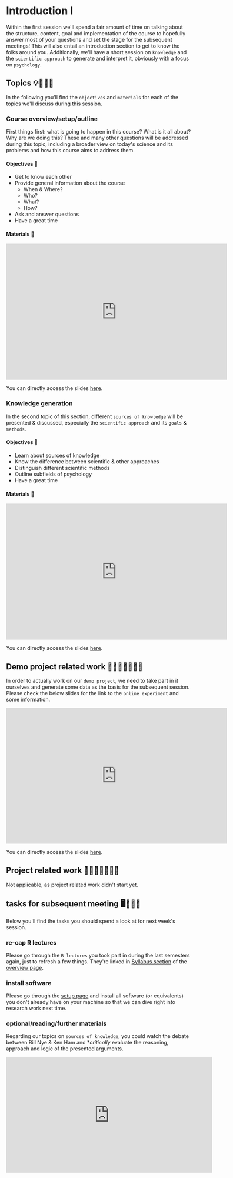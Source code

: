 # Introduction I

Within the first session we'll spend a fair amount of time on talking about the structure, content, goal and implementation of the course to hopefully answer most of your questions and set the stage for the subsequent meetings! This will also entail an introduction section to get to know the folks around you. Additionally, we'll have a short session on `knowledge` and the `scientific approach` to generate and interpret it, obviously with a focus on `psychology`.  

## Topics 💡👨🏻‍🏫 

In the following you'll find the `objectives` and `materials` for each of the topics we'll discuss during this session.

### Course overview/setup/outline

First things first: what is going to happen in this course? What is it all about? Why are we doing this? These and many other questions will be addressed during this topic, including a broader view on today's science and its problems and how this course aims to address them.

#### Objectives 📍
- Get to know each other
- Provide general information about the course
    - When & Where?
    - Who?
    - What?
    - How?
- Ask and answer questions
- Have a great time
#### Materials 📓

<iframe src="https://docs.google.com/presentation/d/e/2PACX-1vTe3kgkblYCpRaqrKNUCUQT8NBcqHO-fouOdZ7pv0N0vbDO4SZdW_xNnfJl0lNaduULMc0jyhVu8nu9/embed?start=false&loop=false&delayms=3000" frameborder="0" width="600" height="370" allowfullscreen="true" mozallowfullscreen="true" webkitallowfullscreen="true"></iframe>

You can directly access the slides [here](https://docs.google.com/presentation/d/15LW4tYWfcHXzAWtAiTDLf1uSjD1EmaSQ7I_bKHM3g4c/present?usp=sharing).

### Knowledge generation 

In the second topic of this section, different `sources of knowledge` will be presented & discussed, especially the `scientific approach` and its `goals` & `methods`. 

#### Objectives 📍

- Learn about sources of knowledge
- Know the difference between scientific & other approaches
- Distinguish different scientific methods
- Outline subfields of psychology
- Have a great time

#### Materials 📓

<iframe src="https://docs.google.com/presentation/d/e/2PACX-1vQpwHkmWpKgKWA5_qt0PX3GbmVUAqNCLLWENGmifAzhoPvEliNI1UyUWiAg-KtxQSphwiplib0fUD8z/embed?start=false&loop=false&delayms=3000" frameborder="0" width="600" height="370" allowfullscreen="true" mozallowfullscreen="true" webkitallowfullscreen="true"></iframe>

You can directly access the slides [here](https://docs.google.com/presentation/d/1Zqxw373IlY_emIpzUvAPgxGLfyIy3qERpKkwQV4rZS4/present?usp=sharing).

## Demo project related work 🥼🧑🏽‍💻🧑🏾‍💻  

In order to actually work on our `demo project`, we need to take part in it ourselves and generate some data as the basis for the subsequent session. Please check the below slides for the link to the `online experiment` and some information.

<iframe src="https://docs.google.com/presentation/d/e/2PACX-1vRqXXLM5ajSoO-WhUcHSRqk_LBoLxD9LVq2TT2rW0ACtWGTDzFDDpkLkfuXCkM7XrrIRKAaU8t2Hj8l/embed?start=false&loop=false&delayms=3000" frameborder="0" width="600" height="370" allowfullscreen="true" mozallowfullscreen="true" webkitallowfullscreen="true"></iframe>

You can directly access the slides [here](https://docs.google.com/presentation/d/1JFW8ZVMZxbaT3rkv3tP3HDpPSJO6d7dC1jw-WMNtr70/present?usp=sharing).

## Project related work 🥼🧑🏿‍🔬👩🏻‍🔬

Not applicable, as project related work didn't start yet.

## tasks for subsequent meeting 🖥️✍🏽📖

Below you'll find the tasks you should spend a look at for next week's session.    

### re-cap R lectures

Please go through the `R lectures` you took part in during the last semesters again, just to
refresh a few things. They're linked in [Syllabus section](https://peerherholz.github.io/EXPRA_Winter2021/overview.html#syllabus-and-text) of the [overview page](https://peerherholz.github.io/EXPRA_Winter2021/overview.html). 

### install software

Please go through the [setup page](https://peerherholz.github.io/EXPRA_Winter2021/setup.html) and install all software (or equivalents) you don't already have on your machine so that we can dive right into research work next time.

### optional/reading/further materials

Regarding our topics on `sources of knowledge`, you could watch the debate between Bill Nye & Ken Ham and **critically* evaluate the reasoning, approach and logic of the presented arguments.

<iframe width="560" height="315" src="https://www.youtube.com/embed/z6kgvhG3AkI" title="YouTube video player" frameborder="0" allow="accelerometer; autoplay; clipboard-write; encrypted-media; gyroscope; picture-in-picture" allowfullscreen></iframe>